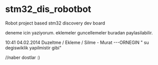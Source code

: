 stm32_dis_robotbot
==================

Robot project based stm32 discovery dev board 

deneme icin yaziyorum. 
eklemeler guncellemeler buradan paylasilabilir. 

10:41 04.02.2014  Duzeltme / Ekleme / Silme  - Murat    ---ORNEGIN
" su degiswiklik yapilmistir gibi"

//naber dostlar :)
